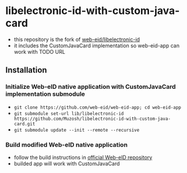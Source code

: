 # libelectronic-id-with-custom-java-card
* this repository is the fork of [web-eid/libelectronic-id](https://github.com/web-eid/libelectronic-id)
* it includes the CustomJavaCard implementation so web-eid-app can work with TODO URL

## Installation
### Initialize Web-eID native application with CustomJavaCard implementation submodule
* `git clone https://github.com/web-eid/web-eid-app; cd web-eid-app`
* `git submodule set-url lib/libelectronic-id https://github.com/Muzosh/libelectronic-id-with-custom-java-card.git`
* `git submodule update --init --remote --recursive`

### Build modified Web-eID native application
* follow the build instructions in [official Web-eID repository](https://github.com/web-eid/web-eid-app#building-and-testing)
* builded app will work with CustomJavaCard
